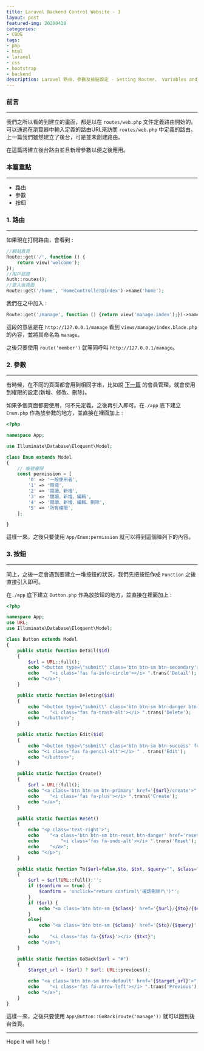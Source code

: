 ```yaml
---
title: Laravel Backend Control Website - 3
layout: post
featured-img: 20200428
categories:
- CODE
tags:
- php
- html
- laravel
- css
- bootstrap
- backend
description: Laravel 路由、參數及按鈕設定 - Setting Routes、 Variables and Button
---
```


### 前言
---

我們之所以看的到建立的畫面，都是以在 `routes/web.php` 文件定義路由開始的。可以通過在瀏覽器中輸入定義的路由URL來訪問 `routes/web.php` 中定義的路由。上一篇我們雖然建立了後台，可是並未創建路由。

在這篇將建立後台路由並且新增參數以便之後應用。

### 本篇重點
---
* 路由
* 參數
* 按鈕

### 1. 路由
---
如果現在打開路由，會看到 :

```php
//網站首頁
Route::get('/', function () {
    return view('welcome');
});
//用戶認證
Auth::routes();
//登入後頁面
Route::get('/home', 'HomeController@index')->name('home');
```
我們在之中加入 :

```php
Route::get('/manage', function () {return view('manage.index');})->name('manage');
```
這段的意思是在 `http://127.0.0.1/manage` 看到 `views/manage/index.blade.php` 的內容，並將其命名為 `manage`。

之後只要使用 `route('member')` 就等同呼叫 `http://127.0.0.1/manage`。

### 2. 參數
---

有時候，在不同的頁面都會用到相同字串，比如說 [下一篇](https://jhuei.com/laravel-myweb-4/) 的會員管理，就會使用到權限的設定(新增、修改、刪除)。

如果多個頁面都要使用，何不先定義，之後再引入即可。在`./app` 底下建立 `Enum.php` 作為放參數的地方，並直接在裡面加上 :

```php
<?php

namespace App;

use Illuminate\Database\Eloquent\Model;

class Enum extends Model
{
    // 帳號權限
    const permission = [
        '0' => '一般使用者',
        '1' => '限閱',
        '2' => '閱讀、新增',
        '3' => '閱讀、新增、編輯',
        '4' => '閱讀、新增、編輯、刪除',
        '5' => '所有權限',
    ];

}

```
這樣一來，之後只要使用 `App/Enum:permission` 就可以得到這個陣列下的內容。

### 3. 按鈕
---
同上，之後一定會遇到要建立一堆按鈕的狀況，我們先把按鈕作成  `Function` 之後直接引入即可。

在`./app` 底下建立 `Button.php` 作為放按鈕的地方，並直接在裡面加上 :

```php
<?php

namespace App;
use URL;
use Illuminate\Database\Eloquent\Model;

class Button extends Model
{
	public static function Detail($id)
	{
		$url = URL::full();
		echo "<button type=\"submit\" class='btn btn-sm btn-secondary'>";
		echo 	"<i class='fas fa-info-circle'></i> ".trans('Detail');
		echo "</a>";
	}

	public static function Deleting($id)
	{
		echo "<button type=\"submit\" class='btn btn-sm btn-danger btn-delete' onclick='return confirm(\"確認刪除?\")'>";
		echo 	"<i class='fas fa-trash-alt'></i> ".trans('Delete');
		echo "</button>";
	}

	public static function Edit($id)
	{
		echo "<button type=\"submit\" class='btn btn-sm btn-success' formtarget='_blank'>";
		echo "<i class='fas fa-pencil-alt'></i> " . trans('Edit');
		echo "</button>";
	}

	public static function Create()
	{
		$url = URL::full();
		echo "<a class='btn btn-sm btn-primary' href='{$url}/create'>";
		echo 	"<i class='fas fa-plus'></i> ".trans('Create');
		echo "</a>";
	}

	public static function Reset()
	{
		echo "<p class='text-right'>";
		echo	"<a class='btn btn-sm btn-reset btn-danger' href='reset.php'>";
		echo		"<i class='fas fa-undo-alt'></i> ".trans('Reset');
		echo 	"</a>";
		echo "</p>";
	}

	public static function To($url=false,$to, $txt, $query="", $class="btn-secondary", $fas="list-ol", $confirm=false)
	{
		$url = $url?URL::full():'';
		if ($confirm == true) {
			$confirm = 'onclick="return confirm(\'確認刪除?\')"';
		}
		if ($url) {
			echo "<a class='btn btn-sm {$class}' href='{$url}/{$to}/{$query}' {$confirm}>";
		}
		else{
			echo "<a class='btn btn-sm {$class}' href='{$to}/{$query}' {$confirm}>";
		}
		echo 	"<i class='fas fa-{$fas}'></i> {$txt}";
		echo "</a>";
	}

	public static function GoBack($url = "#")
	{
		$target_url = ($url) ? $url: URL::previous();

		echo "<a class='btn btn-sm btn-default' href='{$target_url}'>";
		echo 	"<i class='fas fa-arrow-left'></i> ".trans('Previous');
		echo "</a>";
	}
}

```

這樣一來，之後只要使用 `App\Button::GoBack(route('manage'))` 就可以回到後台首頁。

---
Hope it will help !
